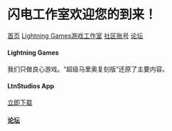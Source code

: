 # 闪电工作室欢迎您的到来！

[首页](/)        [Lightning Games游戏工作室](/games)        [社区账号](https://code.xueersi.com/space/2790285)        [论坛](https://sdgzs.flarum.cloud)

#### Lightning Games

我们只做良心游戏。“超级马里奥复刻版”还原了主要内容。

#### LtnStudios App
[立即下载](https://i61.lanzoug.com/041714bb/2022/04/17/824e52e6c4bc6a4315138db5f0c74099.exe?st=mXHpKl_GgqoiuBKpm8SXwg&e=1650179036&b=CBYPewNtUQdZeFJxADQHalFrCyQNP1B4AmEPLFdgBygICQpvAHRTIwUgVS0BNFIuUWE_c&fi=67818966&pid=61-241-217-244&up=2&mp=0&co=1)

#### [论坛](https://ltnstudios.flarum.cloud)
